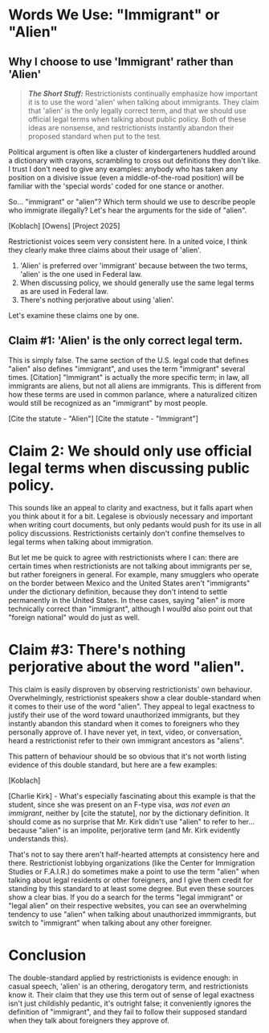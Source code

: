 # Words We Use: "Immigrant" or "Alien"
## Why I choose to use 'Immigrant' rather than 'Alien'

>**_The Short Stuff:_** Restrictionists continually emphasize how important it is to use the word 'alien' when talking about immigrants. They claim that 'alien' 
is the only legally correct term, and that we should use official legal terms when talking about public policy. Both of these ideas are nonsense,
and restrictionists instantly abandon their proposed standard when put to the test.

Political argument is often like a cluster of kindergarteners huddled around a dictionary with crayons, scrambling to cross out definitions they don't like. I trust I don't need to give any examples: anybody who has taken any position on a divisive issue (even a middle-of-the-road position) will be familiar with the 'special words' coded for one stance or another.

So... "immigrant" or "alien"? Which term should we use to describe people who immigrate illegally?
Let's hear the arguments for the side of "alien".

[Koblach]
[Owens]
[Project 2025]

Restrictionist voices seem very consistent here. In a united voice, I think they clearly make three claims about their usage of 'alien'.
1) 'Alien' is preferred over 'immigrant' because between the two terms, 'alien' is the one used in Federal law.
2) When discussing policy, we should generally use the same legal terms as are used in Federal law.
3) There's nothing perjorative about using 'alien'.

Let's examine these claims one by one.

## Claim #1: 'Alien' is the only correct legal term.

This is simply false. The same section of the U.S. legal code that defines "alien" also defines "immigrant", and uses the term "immigrant" several times. [Citation] "Immigrant" is actually
the more specific term; in law, all immigrants are aliens, but not all aliens are immigrants. This is different from how these terms are used in common parlance, where
a naturalized citizen would still be recognized as an "immigrant" by most people.

[Cite the statute - "Alien"]
[Cite the statute - "Immigrant"]

# Claim 2: We should only use official legal terms when discussing public policy.

This sounds like an appeal to clarity and exactness, but it falls apart when you think about it for a bit. Legalese is obviously necessary and important when writing court documents, but only pedants would push for its use in all 
policy discussions. Restrictionists certainly don't confine themselves to legal terms when talking about immigration.

But let me be quick to agree with restrictionists where I can: there are certain times when restrictionists are not talking about immigrants per se, but rather foreigners in general. For example, many smugglers who operate on the border between Mexico and the United States aren't "immigrants" under the dictionary definition, because they don't intend to settle permanently in the United States. In these cases, saying "alien" is more technically correct than "immigrant", although I woul9d also point out that "foreign national" would do just as well.

# Claim #3: There's nothing perjorative about the word "alien". 

This claim is easily disproven by observing restrictionists' own behaviour. Overwhelmingly, restrictionist speakers show a clear double-standard when it comes to their use of the word "alien". They appeal to legal exactness to justify their use of the word toward unauthorized immigrants, but they instantly abandon this standard when it comes to foreigners who they personally approve of.  I have never yet, in text, video, or conversation, heard a restrictionist refer to their own immigrant ancestors as "aliens".

This pattern of behaviour should be so obvious that it's not worth listing evidence of this double standard, but here are a few examples:

[Koblach] 

[Charlie Kirk] - What's especially fascinating about this example is that the student, since she was present on an F-type visa, *was not even an immigrant*, neither by [cite the statute], nor by the dictionary definition. It should come as no surprise that Mr. Kirk didn't use "alien" to refer to her... because "alien" is an impolite, perjorative term (and Mr. Kirk evidently understands this).


That's not to say there aren't half-hearted attempts at consistency here and there. Restrictionist lobbying organizations (like the Center for Immigration Studies or 
F.A.I.R.) do sometimes make a point to use the term "alien" when talking about legal residents or other foreigners, and I give them credit for standing by this standard
to at least some degree. But even these sources show a clear bias. If you do a search for the terms "legal immigrant" or "legal alien" on their respective websites, you can see an overwhelming tendency to use "alien" when talking about unauthorized immmigrants, but switch to "immigrant" when talking about any other foreigner.

# Conclusion

The double-standard applied by restrictionists is evidence enough: in casual speech, 'alien' is an othering, derogatory term, and restrictionists know it. Their claim that they use this term out of sense of legal exactness isn't just childishly pedantic, it's outright false; it conveniently ignores the definition of 
"immigrant", and they fail to follow their supposed standard when they talk about foreigners they approve of.
